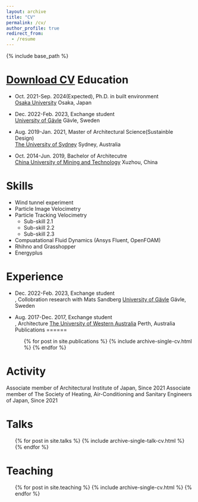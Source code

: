 ```yaml
---
layout: archive
title: "CV"
permalink: /cv/
author_profile: true
redirect_from:
  - /resume
---
```


{% include base_path %}

[Download CV](http://zitaojiang.github.io/files/CV_Zitao_Jiang_202306.pdf)
Education
======
- Oct. 2021-Sep. 2024(Expected), Ph.D. in built environment <br>
[Osaka University](https://www.osaka-u.ac.jp/en) Osaka, Japan

- Dec. 2022-Feb. 2023, Exchange student <br>
[University of Gävle](https://www.hig.se/Ext/En/University-of-Gavle.html) Gävle, Sweden

- Aug. 2019-Jan. 2021, Master of Architectural Science(Sustainble Design)<br>
[The University of Sydney](https://www.sydney.edu.au/) Sydney, Australia 

- Oct. 2014-Jun. 2019, Bachelor of Architecutre<br>
[China University of Mining and Technology](https://global.cumt.edu.cn/) Xuzhou, China
  
Skills
======
* Wind tunnel experiment
* Particle Image Velocimetry
* Particle Tracking Velocimetry
  * Sub-skill 2.1
  * Sub-skill 2.2
  * Sub-skill 2.3
* Compuatational Fluid Dynamics (Ansys Fluent, OpenFOAM)
* Rhihno and Grasshopper
* Energyplus

Experience
======
- Dec. 2022-Feb. 2023, Exchange student <br>, Collobration research with Mats Sandberg
[University of Gävle](https://www.hig.se/Ext/En/University-of-Gavle.html) Gävle, Sweden

- Aug. 2017-Dec. 2017, Exchange student<br>, Architecture
[The University of Western Australia](https://www.uwa.edu.au/) Perth, Australia
Publications
======
  <ul>{% for post in site.publications %}
    {% include archive-single-cv.html %}
  {% endfor %}</ul>
  
Activity
======
Associate member of Architectural Institute of Japan, Since 2021
Associate member of The Society of Heating, Air-Conditioning and Sanitary Engineers of Japan, Since 2021

Talks
======
  <ul>{% for post in site.talks %}
    {% include archive-single-talk-cv.html %}
  {% endfor %}</ul>
  
Teaching
======
  <ul>{% for post in site.teaching %}
    {% include archive-single-cv.html %}
  {% endfor %}</ul>
  

